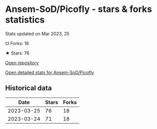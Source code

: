 # Ansem-SoD/Picofly - stars & forks statistics

Stats updated on Mar 2023, 25

☋ Forks: 18

★ Stars: 76

[Open repository](https://github.com/Ansem-SoD/Picofly)

[Open detailed stats for Ansem-SoD/Picofly](https://reviewgithub.com/rep/Ansem-SoD/Picofly)

## Historical data
| Date | Stars | Forks |
|------|-------|-------|
| 2023-03-25 | 76 | 18 | 
| 2023-03-24 | 71 | 18 | 

